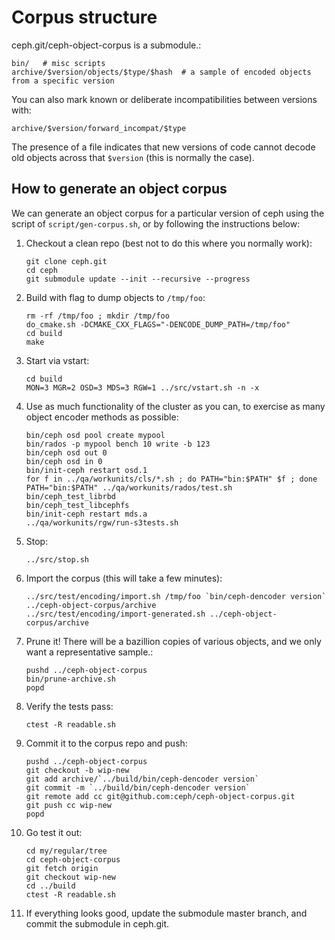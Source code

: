 # Corpus structure

ceph.git/ceph-object-corpus is a submodule.:

    bin/   # misc scripts
    archive/$version/objects/$type/$hash  # a sample of encoded objects from a specific version

You can also mark known or deliberate incompatibilities between versions
with:

    archive/$version/forward_incompat/$type

The presence of a file indicates that new versions of code cannot decode
old objects across that `$version` (this is normally the case).

## How to generate an object corpus

We can generate an object corpus for a particular version of ceph using
the script of `script/gen-corpus.sh`, or by following the instructions
below:

1.  Checkout a clean repo (best not to do this where you normally work):

    ``` shell
    git clone ceph.git
    cd ceph
    git submodule update --init --recursive --progress
    ```

2.  Build with flag to dump objects to `/tmp/foo`:

    ``` shell
    rm -rf /tmp/foo ; mkdir /tmp/foo
    do_cmake.sh -DCMAKE_CXX_FLAGS="-DENCODE_DUMP_PATH=/tmp/foo"
    cd build
    make
    ```

3.  Start via vstart:

    ``` shell
    cd build
    MON=3 MGR=2 OSD=3 MDS=3 RGW=1 ../src/vstart.sh -n -x
    ```

4.  Use as much functionality of the cluster as you can, to exercise as
    many object encoder methods as possible:

    ``` shell
    bin/ceph osd pool create mypool
    bin/rados -p mypool bench 10 write -b 123
    bin/ceph osd out 0
    bin/ceph osd in 0
    bin/init-ceph restart osd.1
    for f in ../qa/workunits/cls/*.sh ; do PATH="bin:$PATH" $f ; done
    PATH="bin:$PATH" ../qa/workunits/rados/test.sh
    bin/ceph_test_librbd
    bin/ceph_test_libcephfs
    bin/init-ceph restart mds.a
    ../qa/workunits/rgw/run-s3tests.sh
    ```

5.  Stop:

    ``` shell
    ../src/stop.sh
    ```

6.  Import the corpus (this will take a few minutes):

    ``` shell
    ../src/test/encoding/import.sh /tmp/foo `bin/ceph-dencoder version` ../ceph-object-corpus/archive
    ../src/test/encoding/import-generated.sh ../ceph-object-corpus/archive
    ```

7.  Prune it! There will be a bazillion copies of various objects, and
    we only want a representative sample.:

    ``` shell
    pushd ../ceph-object-corpus
    bin/prune-archive.sh
    popd
    ```

8.  Verify the tests pass:

    ``` shell
    ctest -R readable.sh
    ```

9.  Commit it to the corpus repo and push:

    ``` shell
    pushd ../ceph-object-corpus
    git checkout -b wip-new
    git add archive/`../build/bin/ceph-dencoder version`
    git commit -m `../build/bin/ceph-dencoder version`
    git remote add cc git@github.com:ceph/ceph-object-corpus.git
    git push cc wip-new
    popd
    ```

10. Go test it out:

    ``` shell
    cd my/regular/tree
    cd ceph-object-corpus
    git fetch origin
    git checkout wip-new
    cd ../build
    ctest -R readable.sh
    ```

11. If everything looks good, update the submodule master branch, and
    commit the submodule in ceph.git.
